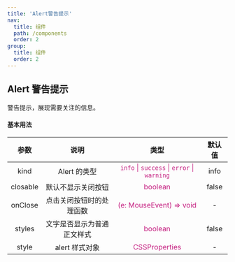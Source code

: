 ```yaml
---
title: 'Alert警告提示'
nav:
  title: 组件
  path: /components
  order: 2
group:
  title: 组件
  order: 2
---
```


## Alert 警告提示

警告提示，展现需要关注的信息。

#### 基本用法

<code src="./demo/basic.tsx"></code>

|   参数   |            说明            |                                         类型                                         | 默认值 |
| :------: | :------------------------: | :----------------------------------------------------------------------------------: | :----: |
|   kind   |        Alert 的类型        | <font color='#c41d7f'>`info` &#124; `success` &#124; `error` &#124; `warning`</font> |  info  |
| closable |     默认不显示关闭按钮     |                         <font color='#c41d7f'>boolean</font>                         | false  |
| onClose  |  点击关闭按钮时的处理函数  |                <font color='#c41d7f'>(e: MouseEvent) => void </font>                 |   -    |
|  styles  | 文字是否显示为普通正文样式 |                         <font color='#c41d7f'>boolean</font>                         | false  |
|  style   |       alert 样式对象       |                      <font color='#c41d7f'>CSSProperties</font>                      |   -    |
